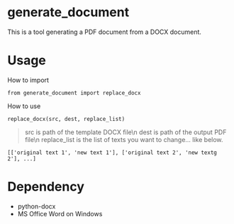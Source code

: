 # generate_document
This is a tool generating a PDF document from a DOCX document.

# Usage
How to import
```
from generate_document import replace_docx
```

How to use
```
replace_docx(src, dest, replace_list)
```
> src is path of the template DOCX file\n
> dest is path of the output PDF file\n
> replace_list is the list of texts you want to change... like below.

```
[['original text 1', 'new text 1'], ['original text 2', 'new textg 2'], ...]
```

# Dependency
- python-docx
- MS Office Word on Windows